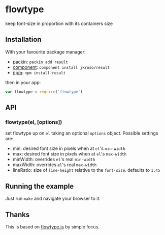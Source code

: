 
# flowtype

keep font-size in proportion with its containers size

## Installation

With your favourite package manager:

- [packin](//github.com/jkroso/packin): `packin add result`
- [component](//github.com/component/component#installing-packages): `component install jkroso/result`
- [npm](//npmjs.org/doc/cli/npm-install.html): `npm install result`

then in your app:

```js
var flowtype = require('flowtype')
```

## API

### flowtype(el, [options])

set flowtype up on `el` taking an optional `options` object. Possible settings are:

  - min: desired font size in pixels when at `el`'s `min-width`
  - max: desired font size in pixels when at `el`'s `max-width`
  - minWidth: overrides `el`'s real `min-width`
  - maxWidth: overrides `el`'s real `max-width`
  - lineRatio: size of `line-height` relative to the `font-size`. defaults to `1.45`

## Running the example

Just run `make` and navigate your browser to it.

## Thanks

This is based on [flowtype.js](http://simplefocus.com/flowtype/) by simple focus.